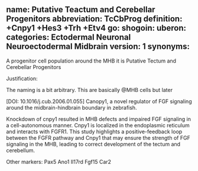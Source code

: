 name: Putative Teactum and Cerebellar Progenitors
abbreviation: TcCbProg
definition: +Cnpy1 +Hes3 +Trh +Etv4
go:
shogoin: 
uberon:
categories: Ectodermal Neuronal Neuroectodermal Midbrain
version: 1
synonyms:
---

A progenitor cell population around the MHB it is Putative Tectum and Cerebellar Progenitors

Justification:

The naming is a bit arbitrary. This are basically @MHB cells but later

[DOI: 10.1016/j.cub.2006.01.055] Canopy1, a novel regulator of FGF signaling around the midbrain-hindbrain boundary in zebrafish.

Knockdown of cnpy1 resulted in MHB defects and impaired FGF signaling in a cell-autonomous manner. Cnpy1 is localized in the endoplasmic reticulum and interacts with FGFR1. This study highlights a positive-feedback loop between the FGFR pathway and Cnpy1 that may ensure the strength of FGF signaling in the MHB, leading to correct development of the tectum and cerebellum.

Other markers:
Pax5
Ano1
Il17rd
Fgf15
Car2